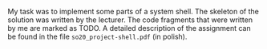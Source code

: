 My task was to implement some parts of a system shell. The skeleton of the solution was written by the lecturer. The code fragments that were written by me are marked as TODO. A detailed description of the assignment can be found in the file `so20_project-shell.pdf` (in polish).
